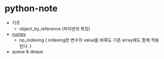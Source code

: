 # python-note

- 기초
  - object_by_reference (파이썬의 특징)
- [numpy](https://github.com/yahwang/python-note/tree/master/numpy)
  - np_indexing ( indexing한 변수의 value를 바꿔도 기존 array에도 함께 적용된다. )
 - queue & deque 
